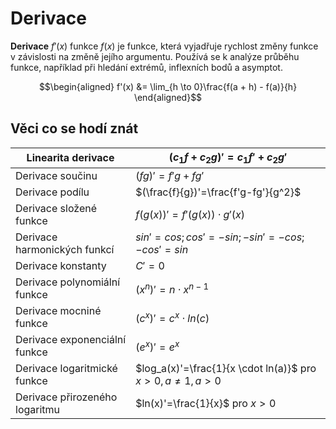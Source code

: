 # Derivace
__Derivace__ $f'(x)$ funkce $f(x)$ je funkce, která vyjadřuje rychlost změny funkce v závislosti na změně jejího argumentu. Používá se k analýze průběhu funkce, například při hledání extrémů, inflexních bodů a asymptot.

$$\begin{aligned}
f'(x) &= \lim_{h \to 0}\frac{f(a + h) - f(a)}{h}
\end{aligned}$$
## Věci co se hodí znát

| Linearita derivace             | $(c_1f+c_2g)'=c_1f'+c_2g'$                                  |
| ------------------------------ | ----------------------------------------------------------- |
| Derivace součinu               | $(fg)'=f'g+fg'$                                             |
| Derivace podílu                | $(\frac{f}{g})'=\frac{f'g-fg'}{g^2}$                        |
| Derivace složené funkce        | $f(g(x))'=f'(g(x)) \cdot g'(x)$                             |
| Derivace harmonických funkcí   | $sin' = cos; cos'=-sin; -sin' = -cos; -cos'=sin$            |
| Derivace konstanty             | $C'=0$                                                      |
| Derivace polynomiální funkce   | $(x^n)'=n \cdot x^{n-1}$                                    |
| Derivace mocniné funkce        | $(c^x)'=c^x \cdot ln(c)$                                    |
| Derivace exponenciální funkce  | $(e^x)'=e^x$                                                |
| Derivace logaritmické funkce   | $log_a(x)'=\frac{1}{x \cdot ln(a)}$ pro  $x>0, a\neq1, a>0$ |
| Derivace přirozeného logaritmu | $ln(x)'=\frac{1}{x}$ pro $x>0$                              |


